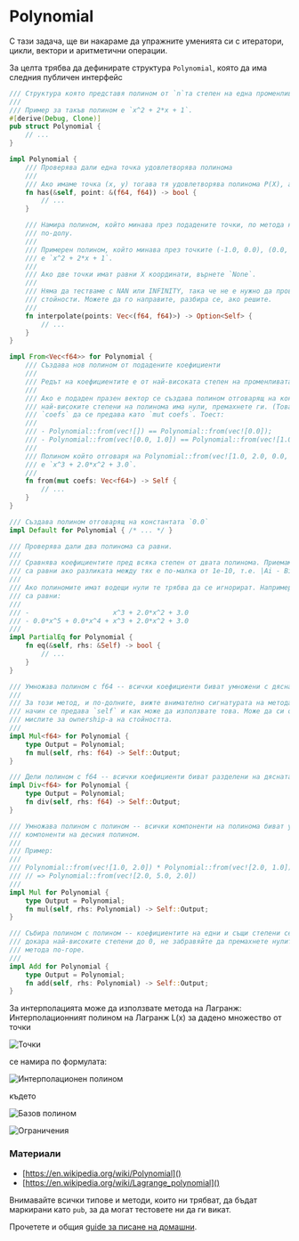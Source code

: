 # Polynomial

С тази задача, ще ви накараме да упражните уменията си с итератори, цикли, вектори и аритметични операции.

За целта трябва да дефинирате структура `Polynomial`, която да има следния публичен интерфейс

```rust
/// Структура която представя полином от `n`та степен на една променлива
///
/// Пример за такъв полином e `x^2 + 2*x + 1`.
#[derive(Debug, Clone)]
pub struct Polynomial {
    // ...
}

impl Polynomial {
    /// Проверява дали една точка удовлетворява полинома
    ///
    /// Ако имаме точка (x, y) тогава тя удовлетворява полинома P(X), ако `|P(x) - y| < 1e-10`.
    fn has(&self, point: &(f64, f64)) -> bool {
        // ...
    }

    /// Намира полином, който минава през подадените точки, по метода на Лагранж, описан
    /// по-долу.
    ///
    /// Примерен полином, който минава през точките (-1.0, 0.0), (0.0, 1.0), (1.0, 4.0)
    /// е `x^2 + 2*x + 1`.
    ///
    /// Ако две точки имат равни X координати, върнете `None`.
    ///
    /// Няма да тестваме с NAN или INFINITY, така че не е нужно да проверявате специфично за тези
    /// стойности. Можете да го направите, разбира се, ако решите.
    ///
    fn interpolate(points: Vec<(f64, f64)>) -> Option<Self> {
        // ...
    }
}

impl From<Vec<f64>> for Polynomial {
    /// Създава нов полином от подадените коефициенти
    ///
    /// Редът на коефициентите е от най-високата степен на променливата към най-малката.
    ///
    /// Ако е подаден празен вектор се създава полином отговарящ на константата `0.0`. Ако на
    /// най-високите степени на полинома има нули, премахнете ги. (Това е причината аргумента
    /// `coefs` да се предава като `mut coefs`. Тоест:
    ///
    /// - Polynomial::from(vec![]) == Polynomial::from(vec![0.0]);
    /// - Polynomial::from(vec![0.0, 1.0]) == Polynomial::from(vec![1.0]);
    ///
    /// Полином който отговаря на Polynomial::from(vec![1.0, 2.0, 0.0, 3.0])
    /// е `x^3 + 2.0*x^2 + 3.0`.
    ///
    fn from(mut coefs: Vec<f64>) -> Self {
        // ...
    }
}

/// Създава полином отговарящ на константата `0.0`
impl Default for Polynomial { /* ... */ }

/// Проверява дали два полинома са равни.
///
/// Сравнява коефициентите пред всяка степен от двата полинома. Приемаме, че два коефициента
/// са равни ако разликата между тях е по-малка от 1e-10, т.е. |Ai - Bi| < 1e-10.
///
/// Ако полиномите имат водещи нули те трябва да се игнорират. Например следните два полинома
/// са равни:
///
/// -                     x^3 + 2.0*x^2 + 3.0
/// - 0.0*x^5 + 0.0*x^4 + x^3 + 2.0*x^2 + 3.0
///
impl PartialEq for Polynomial {
    fn eq(&self, rhs: &Self) -> bool {
        // ...
    }
}

/// Умножава полином с f64 -- всички коефициенти биват умножени с дясната страна.
///
/// За този метод, и по-долните, вижте внимателно сигнатурата на метода и мислете по какъв
/// начин се предава `self` и как може да използвате това. Може да си опростите живота, ако
/// мислите за ownership-а на стойността.
///
impl Mul<f64> for Polynomial {
    type Output = Polynomial;
    fn mul(self, rhs: f64) -> Self::Output;
}

/// Дели полином с f64 -- всички коефициенти биват разделени на дясната страна.
impl Div<f64> for Polynomial {
    type Output = Polynomial;
    fn div(self, rhs: f64) -> Self::Output;
}

/// Умножава полином с полином -- всички компоненти на полинома биват умножени с всички
/// компоненти на десния полином.
///
/// Пример:
///
/// Polynomial::from(vec![1.0, 2.0]) * Polynomial::from(vec![2.0, 1.0])
/// // => Polynomial::from(vec![2.0, 5.0, 2.0])
///
impl Mul for Polynomial {
    type Output = Polynomial;
    fn mul(self, rhs: Polynomial) -> Self::Output;
}

/// Събира полином с полином -- коефициентите на едни и същи степени се събират. Ако това
/// докара най-високите степени до 0, не забравяйте да премахнете нулите, също както `from`
/// метода по-горе.
///
impl Add for Polynomial {
    type Output = Polynomial;
    fn add(self, rhs: Polynomial) -> Self::Output;
}
```

За интерполацията може да използвате метода на Лагранж: Интерполационният полином на Лагранж L(x) за дадено множество от точки

![Точки](https://wikimedia.org/api/rest_v1/media/math/render/svg/5e4f064b4751bb32d87cc829aca1b2b2f38d4a6d)

се намира по формулата:

![Интерполационен полином](https://wikimedia.org/api/rest_v1/media/math/render/svg/d07f3378ff7718c345e5d3d4a57d3053190226a0)

където

![Базов полином](https://wikimedia.org/api/rest_v1/media/math/render/svg/6e2c3a2ab16a8723c0446de6a30da839198fb04b)

![Ограничения](https://wikimedia.org/api/rest_v1/media/math/render/svg/4fbacffa9af137cb08ee9eb1ce4ee402a61b48ac)

### Материали

* [https://en.wikipedia.org/wiki/Polynomial]()
* [https://en.wikipedia.org/wiki/Lagrange_polynomial]()

Внимавайте всички типове и методи, които ни трябват, да бъдат маркирани като `pub`, за да могат тестовете ни да ги викат.

Прочетете и общия [guide за писане на домашни](https://fmi.rust-lang.bg/tasks/guide).

